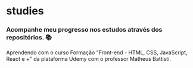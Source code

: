 # studies
### Acompanhe meu progresso nos estudos através dos repositórios. 📚
Aprendendo com o curso Formação "Front-end - HTML, CSS, JavaScript, React e +" da plataforma Udemy com o professor Matheus Battisti.
